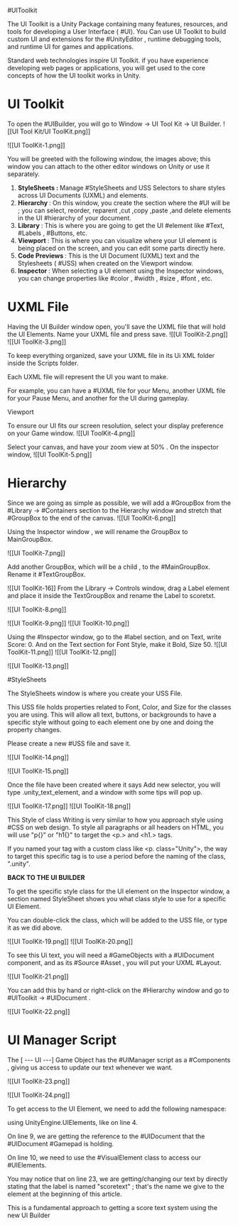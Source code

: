 #UIToolkit


The UI Toolkit is a Unity Package containing many features, resources, and tools for developing a User Interface ( #UI). You Can use UI Toolkit to build custom UI and extensions for the #UnityEditor , runtime debugging tools, and runtime UI for games and applications.

Standard web technologies inspire UI Toolkit. if you have experience developing web pages or applications, you will get used to the core concepts of how the UI toolkit works in Unity.


# UI Toolkit

To open the #UIBuilder, you will go to  Window -> UI  Tool Kit -> UI Builder.
![[UI Tool Kit/UI ToolKit.png]]

![[UI ToolKit-1.png]]

You will be greeted with the following window, the images above; this window you can attach to the other editor windows on Unity or use it separately.

1. <b> StyleSheets : </b> Manage #StyleSheets and USS Selectors to share styles across UI Documents (UXML) and elements. 
2. <b> Hierarchy </b> : On this window, you create the section where the #UI will be ; you can select, reorder, reparent ,cut ,copy ,paste ,and delete elements in the UI #hierarchy of your document.
3. <b> Library </b> : This is where you are going to get the UI #element like #Text, #Labels , #Buttons, etc.
4. <b> Viewport </b> :  This is where you can visualize where your UI element is being placed on the screen, and you can edit some parts directly here.
5. <b> Code Previews </b> : This is the UI Document (UXML) text and the Stylesheets ( #USS) when created on the Viewport window.
6. <b> Inspector </b> : When selecting a UI element using the Inspector windows, you can change properties like #color ,  #width , #size , #font , etc.


# UXML File

Having the UI Builder window open, you'll save the UXML file that will hold the UI Elements. Name your UXML file and press save.
![[UI ToolKit-2.png]]
![[UI ToolKit-3.png]]

To keep everything organized, save your UXML file in its Ui XML folder inside the Scripts folder.

Each UXML file will represent the UI you want to make.

For example, you can have a #UXML file for your Menu, another  UXML file for your Pause Menu, and another for the UI during gameplay.

Viewport

To ensure our UI fits our screen resolution, select your display preference on your Game window.
![[UI ToolKit-4.png]]

Select your canvas, and have your zoom view at 50% . On the inspector window, 
![[UI ToolKit-5.png]]

# Hierarchy 

Since we are going as simple as possible, we will add a #GroupBox from the #Library ->  #Containers section to the Hierarchy window and stretch  that #GroupBox to the end of the canvas.
![[UI ToolKit-6.png]]

Using the Inspector window , we will rename the GroupBox to MainGroupBox.

![[UI ToolKit-7.png]]

Add another GroupBox, which will be a child , to the #MainGroupBox. Rename it #TextGroupBox.

![[UI ToolKit-16]]
From the Library -> Controls window, drag a Label element and place it inside the TextGroupBox and rename the Label  to scoretxt.

![[UI ToolKit-8.png]]

![[UI ToolKit-9.png]]  ![[UI ToolKit-10.png]]

Using the #Inspector window, go to the #label section, and on Text, write Score: 0. And on the Text section for Font Style, make it Bold,  Size 50.
![[UI ToolKit-11.png]] ![[UI ToolKit-12.png]]

![[UI ToolKit-13.png]]


#StyleSheets 

The StyleSheets window is where you create your USS File.


This USS file holds properties related to Font, Color, and Size for the classes you are using. This will allow all text, buttons, or backgrounds to have a specific style without going to each element one by one and doing the property changes.

Please create a new #USS file and save it.

![[UI ToolKit-14.png]]

![[UI ToolKit-15.png]]

Once the file have been created where it says Add new selector, you will type .unity_text_element, and a window with some tips will pop up.

![[UI ToolKit-17.png]]
![[UI ToolKit-18.png]]

This Style of class Writing is very similar to how you approach style using #CSS on web design. To style all  paragraphs or all headers on HTML, you will use "p{}" or "h1{}" to target the <p.>  and <h1.> tags.

If you named your tag with a custom class like <p. class="Unity">, the way to target this specific tag is to use a period before the naming of the class, ".unity".

<b> BACK TO THE UI BUILDER </b>

To get the specific style class for the UI element on the Inspector window, a section named StyleSheet shows you what class style to use for a specific UI Element.

You can double-click the class, which will be added to the USS file, or type it as we did above. 

![[UI ToolKit-19.png]]
![[UI ToolKit-20.png]]

To see this Ui text, you will need a #GameObjects  with a #UIDocument component, and as its #Source #Asset , you will put your UXML #Layout.

![[UI ToolKit-21.png]]

You can add this by hand or right-click on the #Hierarchy window and go to  #UIToolkit  -> #UIDocument .

![[UI ToolKit-22.png]]

# UI Manager Script

The [ --- UI ---]  Game Object has the #UIManager script as a #Components , giving us access to update our text whenever we want. 

![[UI ToolKit-23.png]]

![[UI ToolKit-24.png]]

To get access to the UI Element, we need to add the following namespace: 

using UnityEngine.UIElements, like  on line 4.

On line 9, we are getting the reference to the #UIDocument that the #UIDocument  #Gamepad  is holding.

On line 10, we need to use the #VisualElement class to access our #UIElements.

You may notice that on line 23, we are getting/changing our text by directly stating that the label is named "scoretext" ; that's the name we give to the element at the beginning of this article.


This is a fundamental approach to getting a score text system using the new UI Builder 
